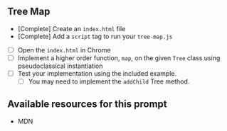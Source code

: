 ## Tree Map

- [Complete] Create an `index.html` file
- [Complete] Add a `script` tag to run your `tree-map.js`
- [ ] Open the `index.html` in Chrome
- [ ] Implement a higher order function, `map`, on the given `Tree` class using pseudoclassical instantiation
- [ ] Test your implementation using the included example.
  - [ ] You may need to implement the `addChild` Tree method.

## Available resources for this prompt
* MDN
